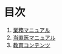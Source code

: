 # 目次
1. [業務マニュアル](manual/EICU_manual_for_doc.md) 
2. [当直医マニュアル](manual/EICU_manual_for_night_shift.md)
3. [教育コンテンツ]()
